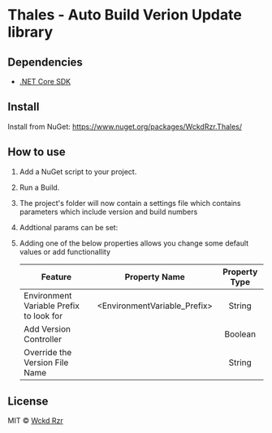 # Thales - Auto Build Verion Update library

## Dependencies

* [.NET Core SDK](https://www.microsoft.com/net/download/macos)

## Install

Install from NuGet: https://www.nuget.org/packages/WckdRzr.Thales/

## How to use

1. Add a NuGet script to your project.

2. Run a Build. 

3. The project's folder will now contain a settings file which contains parameters which include version and build numbers

4. Addtional params can be set:

5. Adding one of the below properties allows you change some default values or add functionallity
   
   | Feature                                 | Property Name                | Property Type |
   | --------------------------------------- |:----------------------------:|:-------------:|
   | Environment Variable Prefix to look for | <EnvironmentVariable_Prefix> | String        |
   | Add Version Controller                  | <AddVersionController>       | Boolean       |
   | Override the Version File Name          | <VersionInformationFilename> | String        |

## License

MIT © [Wckd Rzr](https://github.com/wckdrzr)
